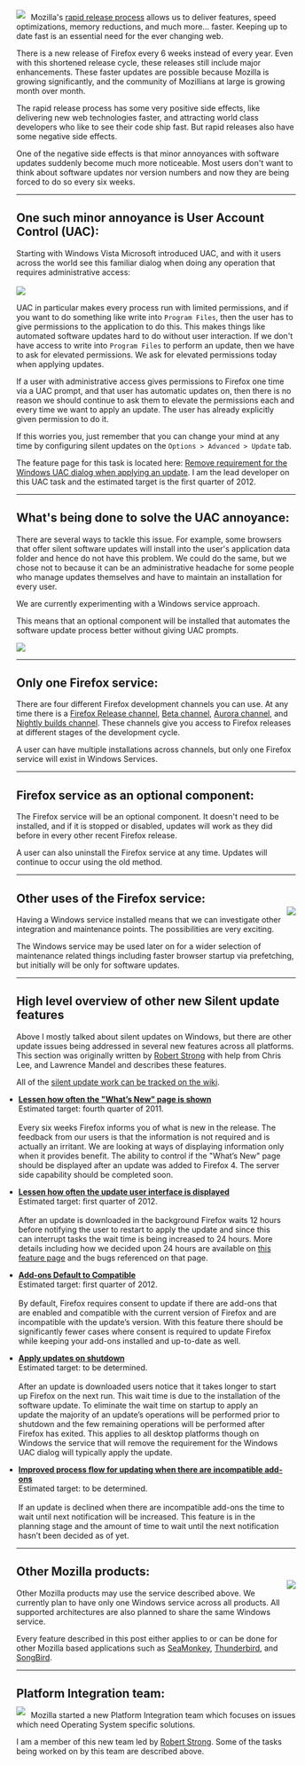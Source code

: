 <img src='http://www.brianbondy.com/static/img/blogpost_118/firefox-logo.png' style='position:relative;top:-5px;float:left;padding-right:10px'>Mozilla's [rapid release process][1] allows us to deliver features, speed optimizations, memory reductions, and much more... faster.
Keeping up to date fast is an essential need for the ever changing web.

There is a new release of Firefox every 6 weeks instead of every year. Even with this shortened release cycle, these releases still include major enhancements.  These faster updates are possible because Mozilla is growing significantly, and the community of Mozillians at large is growing month over month.  

The rapid release process has some very positive side effects, like delivering new web technologies faster, and attracting world class developers who like to see their code ship fast.
But rapid releases also have some negative side effects.

One of the negative side effects is that minor annoyances with software updates suddenly become much more noticeable. Most users don't want to think about software updates nor version numbers and now they are being forced to do so every six weeks.

---

## One such minor annoyance is User Account Control (UAC):

Starting with Windows Vista Microsoft introduced UAC, and with it users across the world see this familiar dialog when doing any operation that requires administrative access: <br>  
<img src='http://www.brianbondy.com/static/img/blogpost_125/UAC.png'>

UAC in particular makes every process run with limited permissions, and if you want to do something like write into `Program Files`, then the user has to give permissions to the application to do this.
This makes things like automated software updates hard to do without user interaction.  If we don't have access to write into `Program Files` to perform an update, then we have to ask for elevated permissions.  We ask for elevated permissions today when applying updates.

If a user with administrative access gives permissions to Firefox one time via a UAC prompt, and that user has automatic updates on, then
there is no reason we should continue to ask them to elevate the permissions each and every time we want to apply an update.  The user has already explicitly given permission to do it.

If this worries you, just remember that you can change your mind at any time by configuring silent updates on the `Options > Advanced > Update` tab.

The feature page for this task is located here: [Remove requirement for the Windows UAC dialog when applying an update][rs4].  I am the lead developer on this UAC task and the estimated target is the first quarter of 2012.

---

## What's being done to solve the UAC annoyance:

There are several ways to tackle this issue.  For example, some browsers that offer silent software updates will install into the user's application data folder and hence do not have this problem.  We could do the same, but we chose not to because it can be an administrative headache for some people who manage updates themselves and have to maintain an installation for every user.

We are currently experimenting with a Windows service approach.  

This means that an optional component will be installed that automates the software update process better without giving UAC prompts.

<img src='http://www.brianbondy.com/static/img/blogpost_125/mozilla_service_scrn.png'>

---

## Only one Firefox service:

There are four different Firefox development channels you can use.  At any time there is a [Firefox Release channel][2], [Beta channel][3], [Aurora channel][4], and [Nightly builds channel][5].  These channels give you access to Firefox releases at different stages of the development cycle.

A user can have multiple installations across channels, but only one Firefox service will exist in Windows Services.

---

## Firefox service as an optional component:

The Firefox service will be an optional component.  It doesn't need to be installed, and if it is stopped or disabled, updates will work as they did before in every other recent Firefox release.

A user can also uninstall the Firefox service at any time.  Updates will continue to occur using the old method.  

---

## Other uses of the Firefox service:

<img src='http://www.brianbondy.com/static/img/blogpost_125/services.png' style='float:right;padding-left:5px;position:relative;top:-15px;'>
Having a Windows service installed means that we can investigate other integration and maintenance points.  The possibilities are very exciting.

The Windows service may be used later on for a wider selection of maintenance related things including faster browser startup via prefetching, but initially will be only for software updates.

---

## High level overview of other new Silent update features

Above I mostly talked about silent updates on Windows, but there are other update issues being addressed in several new features across all platforms.  This section was originally written by [Robert Strong][rs10] with help from Chris Lee, and Lawrence Mandel and describes these features.

All of the [silent update work can be tracked on the wiki][rs11].

<div style='position:relative;left:-20px;'>

- **[Lessen how often the "What’s New" page is shown][rs1]**<br>Estimated target: fourth quarter of 2011.<br><br>Every six weeks Firefox informs you of what is new in the release. The feedback from our users is that the information is not required and is actually an irritant. We are looking at ways of displaying information only when it provides benefit.  The ability to control if the "What’s New" page should be displayed after an update was added to Firefox 4. The server side capability should be completed soon.

- **[Lessen how often the update user interface is displayed][rs2]**<br>Estimated target: first quarter of 2012.<br><br>After an update is downloaded in the background Firefox waits 12 hours before notifying the user to restart to apply the update and since this can interrupt tasks the wait time is being increased to 24 hours. More details including how we decided upon 24 hours are available on [this feature page][rs2] and the bugs referenced on that page.

- **[Add-ons Default to Compatible][rs3]**<br>Estimated target: first quarter of 2012.<br><br>By default, Firefox requires consent to update if there are add-ons that are enabled and compatible with the current version of Firefox and are incompatible with the update’s version. With this feature there should be significantly fewer cases where consent is required to update Firefox while keeping your add-ons installed and up-to-date as well.

- **[Apply updates on shutdown][rs5]**<br>Estimated target: to be determined.<br><br>After an update is downloaded users notice that it takes longer to start up Firefox on the next run. This wait time is due to the installation of the software update. To eliminate the wait time on startup to apply an update the majority of an update’s operations will be performed prior to shutdown and the few remaining operations will be performed after Firefox has exited. This applies to all desktop platforms though on Windows the service that will remove the requirement for the Windows UAC dialog will typically apply the update.

- **[Improved process flow for updating when there are incompatible add-ons][rs6]**<br>Estimated target: to be determined.<br><br>If an update is declined when there are incompatible add-ons the time to wait until next notification will be increased. This feature is in the planning stage and the amount of time to wait until the next notification hasn’t been decided as of yet.
</div>

---

## Other Mozilla products:

<img src='http://www.brianbondy.com/static/img/blogpost_125/thunderbird.png' style='float:right;padding-left:5px;position:relative;top:-15px;'>

Other Mozilla products may use the service described above.  We currently plan to have only one Windows service across all products.  All supported architectures are also planned to share the same Windows service.

Every feature described in this post either applies to or can be done for other Mozilla based applications such as [SeaMonkey][rs7], [Thunderbird][rs8], and [SongBird][rs9].

---

## Platform Integration team:

<img src='http://www.brianbondy.com/static/img/blogpost_125/windows_linux_mac_small3.png' style='float:left;margin-right:10px;position:relative;top:-7px;'>

Mozilla started a new Platform Integration team which focuses on issues which need Operating System specific solutions.  

I am a member of this new team led by [Robert Strong][rs10].  Some of the tasks being worked on by this team are described above.







[1]: http://blog.mozilla.com/channels/2011/07/18/every-six-weeks/
[2]: http://www.mozilla.org/firefox/new/
[3]: http://www.mozilla.org/firefox/channel/
[4]: http://www.mozilla.org/firefox/channel/
[5]: http://nightly.mozilla.org/
[6]: https://wiki.mozilla.org/Silent_Update
[7]: https://wiki.mozilla.org/Silent_Update_OS_Dialogs

[rs1]: https://wiki.mozilla.org/Silent_Update_whatsnew
[rs2]: https://wiki.mozilla.org/Firefox/Features/Lessen_App_Update_Displayed_UI
[rs3]: https://wiki.mozilla.org/Features/Add-ons/Add-ons_Default_to_Compatible
[rs4]: https://wiki.mozilla.org/Silent_Update_OS_Dialogs
[rs5]: https://wiki.mozilla.org/Silent_Update_updater
[rs6]: https://wiki.mozilla.org/Silent_Update_not_now_prompt
[rs7]: http://www.seamonkey-project.org/
[rs8]: http://www.mozilla.org/en-GB/thunderbird/
[rs9]: http://getsongbird.com/
[rs10]: http://blog.mozilla.com/rstrong/
[rs11]: https://wiki.mozilla.org/Program_Management/Programs/Silent_Update
